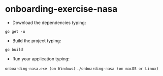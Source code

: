 # onboarding-exercise-nasa

- Download the dependencies typing:

`go get -u`

- Build the project typing:

`go build`

- Run your application typing:

`onboarding-nasa.exe (on Windows)`
`./onboarding-nasa (on macOS or Linux)`
